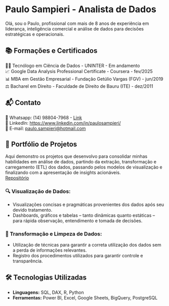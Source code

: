 # Paulo Sampieri - Analista de Dados
Olá, sou o Paulo, profissional com mais de 8 anos de experiência em liderança, inteligência comercial e análise de dados para decisões estratégicas e operacionais.  

## 📚 Formações e Certificados
👨‍💻 Tecnólogo em Ciência de Dados - UNINTER - Em andamento  
📈 Google Data Analysis Professional Certificate - Coursera - fev/2025  
📊 MBA em Gestão Empresarial - Fundação Getúlio Vargas (FGV) - jun/2019    
⚖️ Bacharel em Direito - Faculdade de Direito de Bauru (ITE) - dez/2011  

## 📬 Contato
📱 Whatsapp: (14) 98804-7968 - [Link](www.wa.me/5514988047968)  
🔗 LinkedIn: https://www.linkedin.com/in/paulosampieri/  
📧 E-mail: paulo.sampieri@hotmail.com

## 📂 Portfólio de Projetos
Aqui demonstro os projetos que desenvolvo para consolidar minhas habilidades em análise de dados, partindo da extração, transformação e carregamento (ETL) dos dados, passando pelos modelos de visualização e finalizando com a apresentação de insights acionáveis.  
[Repositório](https://github.com/psampieri?tab=repositories)

### 🔍 Visualização de Dados:
* Visualizações concisas e pragmáticas provenientes dos dados após seu devido tratamento.  
* Dashboards, gráficos e tabelas – tanto dinâmicas quanto estáticas – para rápida observação, entendimento e tomada de decisões.  

### 🧹 Transformação e Limpeza de Dados:
* Utilização de técnicas para garantir a correta utilização dos dados sem a perda de informações relevantes.  
* Registro dos procedimentos utilizados para garantir controle e transparência.  

## 🛠️ Tecnologias Utilizadas
* **Linguagens:** SQL, DAX, R, Python  
* **Ferramentas:** Power BI, Excel, Google Sheets, BigQuery, PostgreSQL  


